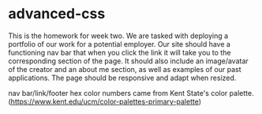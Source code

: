 # advanced-css

This is the homework for week two. We are tasked with deploying a portfolio of our work for a potential employer. Our site should have a functioning nav bar that when you click the link it will take you to the corresponding section of the page. It should also include an image/avatar of the creator and an about me section, as well as examples of our past applications. The page should be responsive and adapt when resized.

nav bar/link/footer hex color numbers came from Kent State's color palette.
(https://www.kent.edu/ucm/color-palettes-primary-palette)

